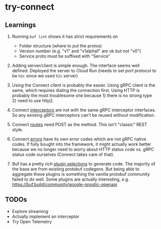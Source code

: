 # try-connect

## Learnings

1. Running `buf lint` shows it has strict requirements on
   - Folder structure (where to put the protos)
   - Version number (e.g. "v1" and "v1alpha1" are ok but not "v0")
   - Service proto must be suffixed with "Service"

2. Adding server/client is simple enough. The interface seems well defined.
   Deployed the server to Cloud Run (needs to set port protocol to be `h2c`
   since we used `h2c` server)

3. Using the Connect client is probably the easier. Using gRPC client is the
   same, which requires dialing the connection first. Using HTTP is probably the
   most troublesome one because 1) there is no strong type 2) need to use http2.

4. Connect [interceptors](https://connectrpc.com/docs/go/interceptors) are not
   with the same gRPC interceptor interfaces. So any existing gRPC interceptors
   can't be reused without modification.

5. Connect [routes](https://connectrpc.com/docs/go/routing#constructing-routes)
   need POST as the method. This isn't "classic" REST style.

6. Connect [errors](https://connectrpc.com/docs/go/common-errors) have its own
   error codes which are not gRPC native codes. If fully bought into the
   framework, it might actually work better because we no longer need to worry
   about HTTP status code vs. gRPC status code ourselves (Connect takes care of
   that).

7. Buf has a pretty rich [plugin selections](https://buf.build/plugins) to
   generate code. The majority of the base are from existing protobuf codegens.
   But being able to aggregate these plugins is something the vanilla protobuf
   community failed to do well. Some plugins are actually interesting, e.g.
   https://buf.build/community/google-gnostic-openapi

## TODOs

- Explore streaming
- Actually implement an interceptor
- Try Open Telemetry
